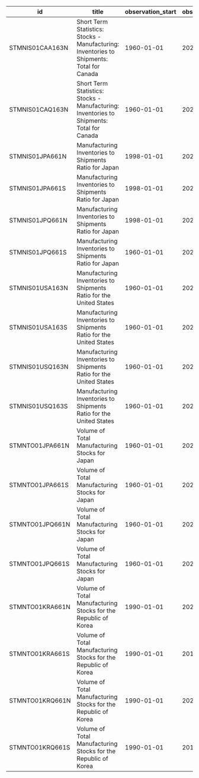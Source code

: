 | id              | title                                                                                     | observation_start   | observation_end   |
|-----------------|-------------------------------------------------------------------------------------------|---------------------|-------------------|
| STMNIS01CAA163N | Short Term Statistics: Stocks - Manufacturing: Inventories to Shipments: Total for Canada | 1960-01-01          | 2021-01-01        |
| STMNIS01CAQ163N | Short Term Statistics: Stocks - Manufacturing: Inventories to Shipments: Total for Canada | 1960-01-01          | 2022-04-01        |
| STMNIS01JPA661N | Manufacturing Inventories to Shipments Ratio for Japan                                    | 1998-01-01          | 2021-01-01        |
| STMNIS01JPA661S | Manufacturing Inventories to Shipments Ratio for Japan                                    | 1998-01-01          | 2021-01-01        |
| STMNIS01JPQ661N | Manufacturing Inventories to Shipments Ratio for Japan                                    | 1998-01-01          | 2022-04-01        |
| STMNIS01JPQ661S | Manufacturing Inventories to Shipments Ratio for Japan                                    | 1960-01-01          | 2022-04-01        |
| STMNIS01USA163N | Manufacturing Inventories to Shipments Ratio for the United States                        | 1960-01-01          | 2021-01-01        |
| STMNIS01USA163S | Manufacturing Inventories to Shipments Ratio for the United States                        | 1960-01-01          | 2021-01-01        |
| STMNIS01USQ163N | Manufacturing Inventories to Shipments Ratio for the United States                        | 1960-01-01          | 2022-04-01        |
| STMNIS01USQ163S | Manufacturing Inventories to Shipments Ratio for the United States                        | 1960-01-01          | 2022-04-01        |
| STMNTO01JPA661N | Volume of Total Manufacturing Stocks for Japan                                            | 1960-01-01          | 2021-01-01        |
| STMNTO01JPA661S | Volume of Total Manufacturing Stocks for Japan                                            | 1960-01-01          | 2021-01-01        |
| STMNTO01JPQ661N | Volume of Total Manufacturing Stocks for Japan                                            | 1960-01-01          | 2022-04-01        |
| STMNTO01JPQ661S | Volume of Total Manufacturing Stocks for Japan                                            | 1960-01-01          | 2022-04-01        |
| STMNTO01KRA661N | Volume of Total Manufacturing Stocks for the Republic of Korea                            | 1990-01-01          | 2021-01-01        |
| STMNTO01KRA661S | Volume of Total Manufacturing Stocks for the Republic of Korea                            | 1990-01-01          | 2017-01-01        |
| STMNTO01KRQ661N | Volume of Total Manufacturing Stocks for the Republic of Korea                            | 1990-01-01          | 2022-04-01        |
| STMNTO01KRQ661S | Volume of Total Manufacturing Stocks for the Republic of Korea                            | 1990-01-01          | 2017-10-01        |
